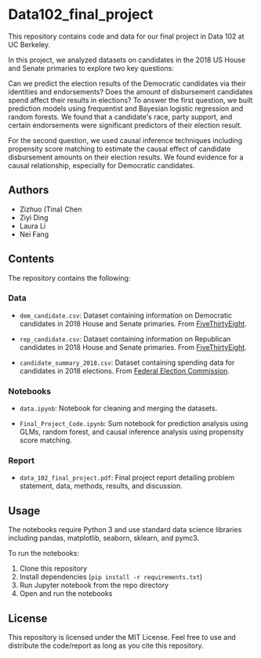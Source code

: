 # Data102_final_project
This repository contains code and data for our final project in Data 102 at UC Berkeley.

In this project, we analyzed datasets on candidates in the 2018 US House and Senate primaries to explore two key questions:

Can we predict the election results of the Democratic candidates via their identities and endorsements?
Does the amount of disbursement candidates spend affect their results in elections?
To answer the first question, we built prediction models using frequentist and Bayesian logistic regression and random forests. We found that a candidate's race, party support, and certain endorsements were significant predictors of their election result.

For the second question, we used causal inference techniques including propensity score matching to estimate the causal effect of candidate disbursement amounts on their election results. We found evidence for a causal relationship, especially for Democratic candidates.

## Authors

- Zizhuo (Tina) Chen
- Ziyi Ding 
- Laura Li
- Nei Fang

## Contents

The repository contains the following:

### Data

- `dem_candidate.csv`: Dataset containing information on Democratic candidates in 2018 House and Senate primaries. From [FiveThirtyEight](https://github.com/fivethirtyeight/data/tree/master/primary-candidates-2018).

- `rep_candidate.csv`: Dataset containing information on Republican candidates in 2018 House and Senate primaries. From [FiveThirtyEight](https://github.com/fivethirtyeight/data/tree/master/primary-candidates-2018). 

- `candidate_summary_2018.csv`: Dataset containing spending data for candidates in 2018 elections. From [Federal Election Commission](https://www.fec.gov/data/browse-data/?tab=bulk-data).

### Notebooks

- `data.ipynb`: Notebook for cleaning and merging the datasets.

- `Final_Project_Code.ipynb`: Sum notebook for prediction analysis using GLMs, random forest, and causal inference analysis using propensity score matching. 

### Report

- `data_102_final_project.pdf`: Final project report detailing problem statement, data, methods, results, and discussion.

## Usage

The notebooks require Python 3 and use standard data science libraries including pandas, matplotlib, seaborn, sklearn, and pymc3.

To run the notebooks:

1. Clone this repository 
2. Install dependencies (`pip install -r requirements.txt`)
3. Run Jupyter notebook from the repo directory 
4. Open and run the notebooks

## License

This repository is licensed under the MIT License. Feel free to use and distribute the code/report as long as you cite this repository.
